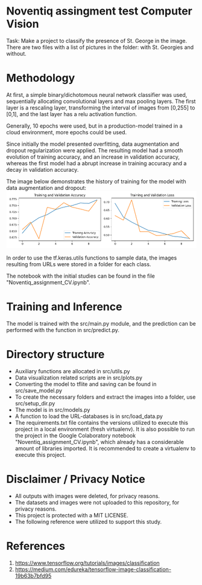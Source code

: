 # Noventiq assingment test Computer Vision

Task: Make a project to classify the presence of St. George in the image.
There are two files with a list of pictures in the folder: with St. Georgies and without.

# Methodology

At first, a simple binary/dichotomous neural network classifier was used, sequentially allocating convolutional layers and max pooling layers. The first layer is a rescaling layer, transforming the interval of images from [0,255] to [0,1], and the last layer has a relu activation function.

Generally, 10 epochs were used, but in a production-model trained in a cloud environment, more epochs could be used.

Since initially the model presented overfitting, data augmentation and dropout regularization were applied. The resulting model had a smooth evolution of training accuracy, and an increase in validation accuracy, whereas the first model had a abrupt increase in training accuracy and a decay in validation accuracy.

The image below demonstrates the history of training for the model with data augmentation and dropout:
![](history.png)

In order to use the tf.keras.utils functions to sample data, the images resulting from URLs were stored in a folder for each class.

The notebook with the initial studies can be found in the file "Noventiq_assignment_CV.ipynb".

# Training and Inference

The model is trained with the src/main.py module, and the prediction can be performed with the function in src/predict.py.

# Directory structure
- Auxiliary functions are allocated in src/utils.py
- Data visualization related scripts are in src/plots.py
- Converting the model to tflite and saving can be found in src/save_model.py
- To create the necessary folders and extract the images into a folder, use src/setup_dir.py
- The model is in src/models.py
- A function to load the URL-databases is in src/load_data.py
- The requirements.txt file contains the versions utilized to execute this project in a local environment (fresh virtualenv). It is also possible to run the project in the Google Colaboratory notebook "Noventiq_assignment_CV.ipynb", which already has a considerable amount of libraries imported. It is recommended to create a virtualenv to execute this project.

# Disclaimer / Privacy Notice
- All outputs with images were deleted, for privacy reasons.
- The datasets and images were not uploaded to this repository, for privacy reasons.
- This project is protected with a MIT LICENSE.
- The following reference were utilized to support this study.

# References

1. https://www.tensorflow.org/tutorials/images/classification
2. https://medium.com/edureka/tensorflow-image-classification-19b63b7bfd95